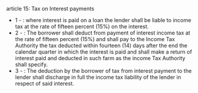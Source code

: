 article 15: Tax on Interest payments

<ul>
			<li>1 - : where interest is paid on a loan the lender shall be liable to income tax at the rate of fifteen percent (15%) on the interest. <ul>
			</ul></li>			<li>2 - : The borrower shall deduct from payment of interest income tax at the rate of fifteen percent (15%) and shall pay to the Income Tax Authority the tax deducted within fourteen (14) days after the end the calendar quarter in which the interest is paid and shall make a return of interest paid and deducted in such farm as the income Tax Authority shall specify.<ul>
			</ul></li>			<li>3 - : The deduction by the borrower of tax from interest payment to the lender shall discharge in full the income tax liability of the lender in respect of said interest. <ul>
			</ul></li></ul>